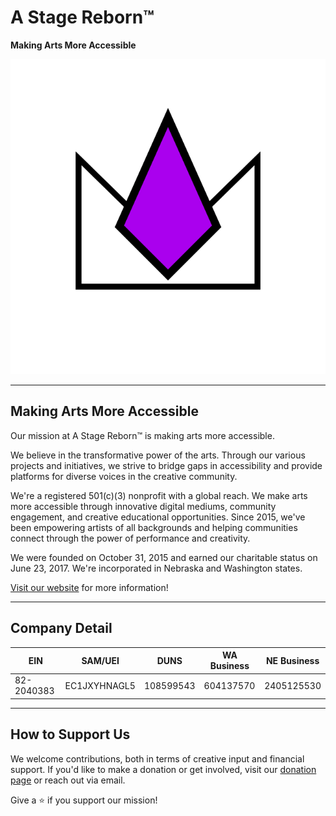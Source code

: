 # A Stage Reborn™
**Making Arts More Accessible**

![A Stage Reborn Logo](/assets/logo.png)

---

## Making Arts More Accessible
Our mission at A Stage Reborn™ is making arts more accessible. 

We believe in the transformative power of the arts. Through our 
various projects and initiatives, we strive to bridge gaps in 
accessibility and provide platforms for diverse voices in the 
creative community.

We're a registered 501(c)(3) nonprofit with a global reach. We make 
arts more accessible through innovative digital mediums, community 
engagement, and creative educational opportunities. Since 2015, 
we've been empowering artists of all backgrounds and helping 
communities connect through the power of performance and creativity.

We were founded on October 31, 2015 and earned our charitable status 
on June 23, 2017. We're incorporated in Nebraska and Washington states.

[Visit our website](https://www.astagereborn.com) for more information!

---

## Company Detail

| EIN         | SAM/UEI           | DUNS         | WA Business | NE Business |
|-------------|-------------------|--------------|-------------|-------------|
| 82-2040383  | EC1JXYHNAGL5      | 108599543    | 604137570   | 2405125530  |

---

## How to Support Us
We welcome contributions, both in terms of creative input and financial 
support. If you'd like to make a donation or get involved, visit our 
[donation page](https://www.paypal.com/us/fundraiser/charity/2456458) or reach out via 
email.

Give a ⭐️ if you support our mission!